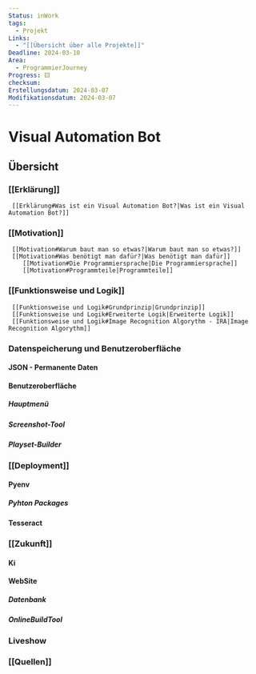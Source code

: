 ```yaml
---
Status: inWork
tags:
  - Projekt
Links:
  - "[[Übersicht über alle Projekte]]"
Deadline: 2024-03-10
Area:
  - ProgrammierJourney
Progress: 🟨
checksum: 
Erstellungsdatum: 2024-03-07
Modifikationsdatum: 2024-03-07
---
```


# Visual Automation Bot

## Übersicht
### [[Erklärung]]
	 [[Erklärung#Was ist ein Visual Automation Bot?|Was ist ein Visual Automation Bot?]]

### [[Motivation]]
	 [[Motivation#Warum baut man so etwas?|Warum baut man so etwas?]]
	 [[Motivation#Was benötigt man dafür?|Was benötigt man dafür]]
		[[Motivation#Die Programmiersprache|Die Programmiersprache]]
		[[Motivation#Programmteile|Programmteile]]
### [[Funktionsweise und Logik]]
	 [[Funktionsweise und Logik#Grundprinzip|Grundprinzip]]
	 [[Funktionsweise und Logik#Erweiterte Logik|Erweiterte Logik]]
	 [[Funktionsweise und Logik#Image Recognition Algorythm - IRA|Image Recognition Algorythm]]
### Datenspeicherung und Benutzeroberfläche
#### JSON - Permanente Daten
#### Benutzeroberfläche
##### Hauptmenü
##### Screenshot-Tool
##### Playset-Builder


### [[Deployment]]
#### Pyenv
##### Pyhton Packages

#### Tesseract


### [[Zukunft]]
#### Ki
#### WebSite
##### Datenbank
##### OnlineBuildTool

### Liveshow

### [[Quellen]]
